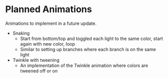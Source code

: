 # Planned Animations

Animations to implement in a future update.

- Snaking
    - Start from bottom/top and toggled each light to the same color, start again with new color, loop
    - Similar to setting up branches where each branch is on the same light
- Twinkle with tweening
    - An implementation of the Twinkle animation where colors are tweened off or on